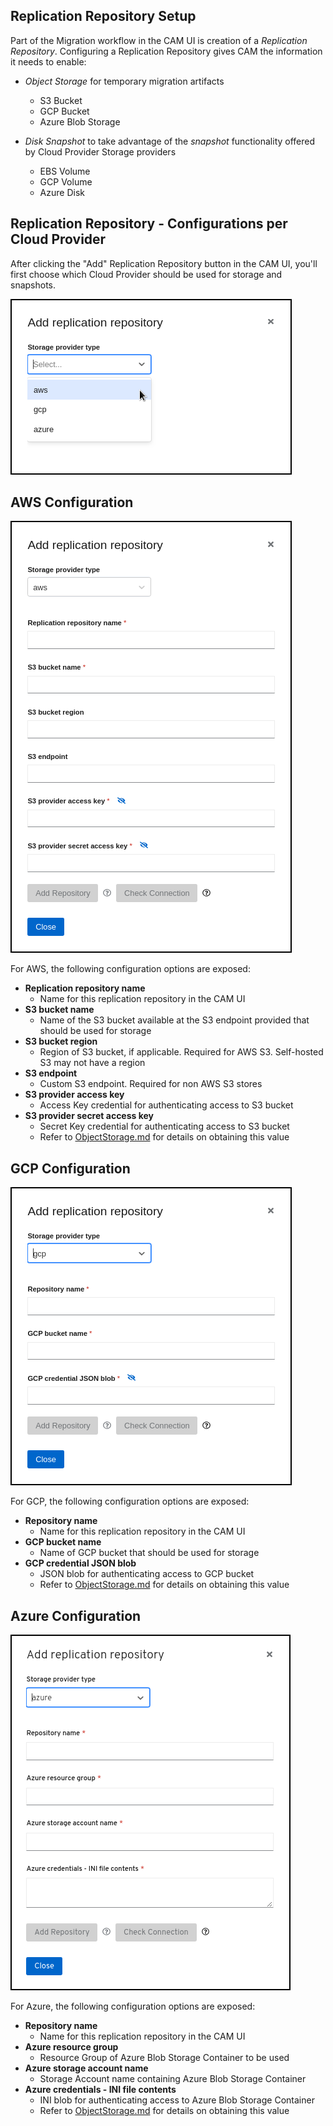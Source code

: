 ## Replication Repository Setup

Part of the Migration workflow in the CAM UI is creation of a *Replication Repository*. Configuring a Replication Repository gives CAM the information it needs to enable:

- *Object Storage* for temporary migration artifacts
  - S3 Bucket
  - GCP Bucket
  - Azure Blob Storage

- *Disk Snapshot* to take advantage of the *snapshot* functionality offered by Cloud Provider Storage providers
  - EBS Volume
  - GCP Volume
  - Azure Disk


## Replication Repository - Configurations per Cloud Provider

After clicking the "Add" Replication Repository button in the CAM UI, you'll first choose which Cloud Provider should be used for storage and snapshots.

![Replication Respository Provider Selection](./screenshots/replicationrepository/intro.png)

## AWS Configuration

![AWS Config](./screenshots/replicationrepository/aws.png)

For AWS, the following configuration options are exposed:

- **Replication repository name**
  - Name for this replication repository in the CAM UI
- **S3 bucket name**
  - Name of the S3 bucket available at the S3 endpoint provided that should be used for storage
- **S3 bucket region**
  - Region of S3 bucket, if applicable. Required for AWS S3. Self-hosted S3 may not have a region
- **S3 endpoint**
  - Custom S3 endpoint. Required for non AWS S3 stores
- **S3 provider access key**
  - Access Key credential for authenticating access to S3 bucket
- **S3 provider secret access key**
  - Secret Key credential for authenticating access to S3 bucket
  - Refer to [ObjectStorage.md](./ObjectStorage.md) for details on obtaining this value

## GCP Configuration

![GCP Config](./screenshots/replicationrepository/gcp.png)

For GCP, the following configuration options are exposed:

- **Repository name**
  - Name for this replication repository in the CAM UI
- **GCP bucket name**
  - Name of GCP bucket that should be used for storage
- **GCP credential JSON blob**
  - JSON blob for authenticating access to GCP bucket
  - Refer to [ObjectStorage.md](./ObjectStorage.md) for details on obtaining this value

## Azure Configuration

![Azure Config](./screenshots/replicationrepository/azure.png)

For Azure, the following configuration options are exposed:

- **Repository name**
  - Name for this replication repository in the CAM UI
- **Azure resource group**
  - Resource Group of Azure Blob Storage Container to be used
- **Azure storage account name**
  - Storage Account name containing Azure Blob Storage Container
- **Azure credentials - INI file contents**
  - INI blob for authenticating access to Azure Blob Storage Container
  - Refer to [ObjectStorage.md](./ObjectStorage.md) for details on obtaining this value
